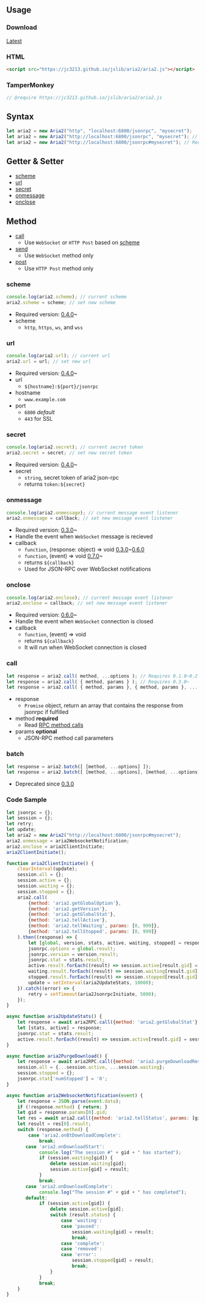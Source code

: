## Usage

### Download
[Latest](https://jc3213.github.io/jslib/aria2/aria2.js)

### HTML
```HTML
<script src="https://jc3213.github.io/jslib/aria2/aria2.js"></script>
```

### TamperMonkey
```javascript
// @require https://jc3213.github.io/jslib/aria2/aria2.js
```

## Syntax
```javascript
let aria2 = new Aria2("http", "localhost:6800/jsonrpc", "mysecret");
let aria2 = new Aria2("http://localhost:6800/jsonrpc", "mysecret"); // Requires 0.5.0~
let aria2 = new Aria2("http://localhost:6800/jsonrpc#mysecret"); // Requires 0.5.0~
```

## Getter & Setter
- [scheme](#scheme)
- [url](#url)
- [secret](#secret)
- [onmessage](#onmessage)
- [onclose](#onclose)

## Method
- [call](#call)
    - Use `WebSocket` or `HTTP Post` based on [scheme](#scheme)
- [send](#call)
    - Use `WebSocket` method only
- [post](#call)
    - Use `HTTP Post` method only

### scheme
```javascript
console.log(aria2.scheme); // current scheme
aria2.scheme = scheme; // set new scheme
```
- Required version: [0.4.0](https://jc3213.github.io/jslib/aria2/archived/aria2_0.4.0.js)~
- scheme
    - `http`, `https`, `ws`, and `wss`

### url
```javascript
console.log(aria2.url); // current url
aria2.url = url; // set new url
```
- Required version: [0.4.0](https://jc3213.github.io/jslib/aria2/archived/aria2_0.4.0.js)~
- url
    - `${hostname}:${port}/jsonrpc`
- hostname
    - `www.example.com`
- port
    - `6800` *default*
    - `443` for SSL

### secret
```javascript
console.log(aria2.secret); // current secret token
aria2.secret = secret; // set new secret token
```
- Required version: [0.4.0](https://jc3213.github.io/jslib/aria2/archived/aria2_0.4.0.js)~
- secret
    - `string`, secret token of aria2 json-rpc
    - returns `token:${secret}`

### onmessage
```javascript
console.log(aria2.onmessage); // current message event listener
aria2.onmessage = callback; // set new message event listener
```
- Required version: [0.3.0](https://jc3213.github.io/jslib/aria2/archived/aria2_0.3.0.js)~
- Handle the event when `WebSocket` message is recieved
- callback
    - `function`, (response: object) => void [0.3.0](https://jc3213.github.io/jslib/aria2/archived/aria2_0.3.0.js)~[0.6.0](https://jc3213.github.io/jslib/aria2/archived/aria2_0.6.0.js)
    - `function`, (event) => void [0.7.0](https://jc3213.github.io/jslib/aria2/archived/aria2_0.7.0.js)~
    - returns `${callback}`
    - Used for JSON-RPC over WebSocket notifications

### onclose
```javascript
console.log(aria2.onclose); // current message event listener
aria2.onclose = callback; // set new message event listener
```
- Required version: [0.6.0](https://jc3213.github.io/jslib/aria2/archived/aria2_0.6.0.js)~
- Handle the event when `WebSocket` connection is closed
- callback
    - `function`, (event) => void
    - returns `${callback}`
    - It will run when WebSocket connection is closed

### call
```javascript
let response = aria2.call( method, ...options ); // Requires 0.1.0~0.2.0
let response = aria2.call( { method, params } ); // Requires 0.3.0~
let response = aria2.call( { method, params }, { method, params }, ..., { method, params } ); // Requires 0.3.0~
```
- response
    - `Promise` object, return an array that contains the response from jsonrpc if fulfilled
- method **required**
    - Read [RPC method calls](https://aria2.github.io/manual/en/html/aria2c.html#methods)
- params **optional**
    - JSON-RPC method call parameters
 
### batch
```javascript
let response = aria2.batch([ [method, ...options] ]);
let response = aria2.batch([ [method, ...options], [method, ...options] ]);
```
- Deprecated since [0.3.0](https://jc3213.github.io/jslib/aria2/archived/aria2_0.3.0.js)

### Code Sample
```javascript
let jsonrpc = {};
let session = {};
let retry;
let update;
let aria2 = new Aria2("http://localhost:6800/jsonrpc#mysecret");
aria2.onmessage = aria2WebsocketNotification;
aria2.onclose = aria2ClientInitiate;
aria2ClientInitiate();

function aria2ClientInitiate() {
    clearInterval(update);
    session.all = {};
    session.active = {};
    session.waiting = {};
    session.stopped = {};
    aria2.call(
        {method: 'aria2.getGlobalOption'},
        {method: 'aria2.getVersion'},
        {method: 'aria2.getGlobalStat'},
        {method: 'aria2.tellActive'},
        {method: 'aria2.tellWaiting', params: [0, 999]},
        {method: 'aria2.tellStopped', params: [0, 999]}
    ).then((response) => {
        let [global, version, stats, active, waiting, stopped] = response;
        jsonrpc.options = global.result;
        jsonrpc.version = version.result;
        jsonrpc.stat = stats.result;
        active.result.forEach((result) => session.active[result.gid] = session.all[result.gid] = result);
        waiting.result.forEach((result) => session.waiting[result.gid] = session.all[result.gid] = result);
        stopped.result.forEach((result) => session.stopped[result.gid] = session.all[result.gid] = result);
        update = setInterval(aria2UpdateStats, 10000);
    }).catch((error) => {
        retry = setTimeout(aria2JsonrpcInitiate, 5000);
    });
}

async function aria2UpdateStats() {
    let response = await aria2RPC.call({method: 'aria2.getGlobalStat'}, {method: 'aria2.tellActive'});
    let [stats, active] = response;
    jsonrpc.stat = stats.result;
    active.result.forEach((result) => session.active[result.gid] = session.all[result.gid] = result);
}

async function aria2PurgeDownload() {
    let response = await aria2RPC.call({method: 'aria2.purgeDownloadResult'});
    session.all = {...session.active, ...session.waiting};
    session.stopped = {};
    jsonrpc.stat['numStopped'] = '0';
}

async function aria2WebsocketNotification(event) {
    let response = JSON.parse(event.data);
    if (!response.method) { return; }
    let gid = response.params[0].gid;
    let res = await aria2.call({method: 'aria2.tellStatus', params: [gid]});
    let result = res[0].result;
    switch (response.method) {
        case 'aria2.onBtDownloadComplete':
            break;
       case 'aria2.onDownloadStart':
            console.log("The session #" + gid + " has started");
            if (session.waiting[gid]) {
                delete session.waiting[gid];
                session.active[gid] = result;
            }
            break;
       case 'aria2.onDownloadComplete':
            console.log("The session #" + gid + " has completed");
       default:
            if (session.active[gid]) {
                delete session.active[gid];
                switch (result.status) {
                    case 'waiting':
                    case 'paused':
                        session.waiting[gid] = result;
                        break;
                    case 'complete':
                    case 'removed':
                    case 'error':
                        session.stopped[gid] = result;
                        break;
                }
            }
            break;
    }
}
```
